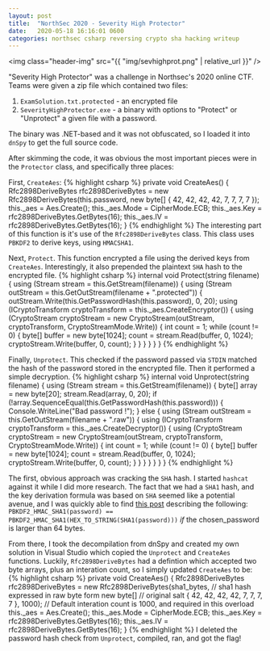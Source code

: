 ```yaml
---
layout: post
title:  "NorthSec 2020 - Severity High Protector"
date:   2020-05-18 16:16:01 0600
categories: northsec csharp reversing crypto sha hacking writeup
---
```


<img class="header-img" src="{{ "img/sevhighprot.png" | relative_url }}" />

"Severity High Protector" was a challenge in Northsec's 2020 online CTF. Teams were given a zip file which contained two files:
1. `ExamSolution.txt.protected` - an encrypted file
2. `SeverityHighProtector.exe` - a binary with options to "Protect" or "Unprotect" a given file with a password.

The binary was .NET-based and it was not obfuscated, so I loaded it into `dnSpy` to get the full source code.

After skimming the code, it was obvious the most important pieces were in the `Protector` class, and specifically three places:

First, `CreateAes`:
{% highlight csharp %}
private void CreateAes()
{
  Rfc2898DeriveBytes rfc2898DeriveBytes = new Rfc2898DeriveBytes(this.password, new byte[]
  {
    42,
    42,
    42,
    42,
    7,
    7,
    7,
    7
  });
  this._aes = Aes.Create();
  this._aes.Mode = CipherMode.ECB;
  this._aes.Key = rfc2898DeriveBytes.GetBytes(16);
  this._aes.IV = rfc2898DeriveBytes.GetBytes(16);
}
{% endhighlight %}
The interesting part of this function is it's use of the `Rfc2898DeriveBytes` class. This class uses `PBKDF2` to derive keys, using `HMACSHA1`.

Next, `Protect`. This function encrypted a file using the derived keys from `CreateAes`. Interestingly, it also prepended the plaintext `SHA` hash to the encrypted file. 
{% highlight csharp %}
internal void Protect(string filename)
{
  using (Stream stream = this.GetStream(filename))
  {
    using (Stream outStream = this.GetOutStream(filename + ".protected"))
    {
      outStream.Write(this.GetPasswordHash(this.password), 0, 20);
      using (ICryptoTransform cryptoTransform = this._aes.CreateEncryptor())
      {
        using (CryptoStream cryptoStream = new CryptoStream(outStream, cryptoTransform, CryptoStreamMode.Write))
        {
          int count = 1;
          while (count != 0)
          {
            byte[] buffer = new byte[1024];
            count = stream.Read(buffer, 0, 1024);
            cryptoStream.Write(buffer, 0, count);
          }
        }
      }
    }
  }
}
{% endhighlight %}

Finally, `Unprotect`. This checked if the password passed via `STDIN` matched the hash of the password stored in the encrypted file. Then it performed a simple decryption.
{% highlight csharp %}
internal void Unprotect(string filename)
{
  using (Stream stream = this.GetStream(filename))
  {
    byte[] array = new byte[20];
    stream.Read(array, 0, 20);
    if (!array.SequenceEqual(this.GetPasswordHash(this.password)))
    {
      Console.WriteLine("Bad password !");
    }
    else
    {
      using (Stream outStream = this.GetOutStream(filename + ".raw"))
      {
        using (ICryptoTransform cryptoTransform = this._aes.CreateDecryptor())
        {
          using (CryptoStream cryptoStream = new CryptoStream(outStream, cryptoTransform, CryptoStreamMode.Write))
          {
            int count = 1;
            while (count != 0)
            {
              byte[] buffer = new byte[1024];
              count = stream.Read(buffer, 0, 1024);
              cryptoStream.Write(buffer, 0, count);
            }
          }
        }
      }
    }
  }
}
{% endhighlight %}

The first, obvious approach was cracking the `SHA` hash. I started `hashcat` against it while I did more research. The fact that we had a `SHA1` hash, and the key derivation formula was based on `SHA` seemed like a potential avenue, and I was quickly able to find [this post](https://mathiasbynens.be/notes/pbkdf2-hmac) describing the following:
`
PBKDF2_HMAC_SHA1(password) == PBKDF2_HMAC_SHA1(HEX_TO_STRING(SHA1(password)))`
_if_ the chosen_password is larger than 64 bytes. 

From there, I took the decompilation from dnSpy and created my own solution in Visual Studio which copied the `Unprotect` and `CreateAes` functions. Luckily, `Rfc2898DeriveBytes` had a defintion which accepted two byte arrays, plus an interation count, so I simply updated `CreateAes` to be:
{% highlight csharp %}
private void CreateAes()
{
  Rfc2898DeriveBytes rfc2898DeriveBytes = new Rfc2898DeriveBytes(sha1_bytes,  // sha1 hash expressed in raw byte form
  new byte[]    // original salt
  {
    42,
    42,
    42,
    42,
    7,
    7,
    7,
    7
  }, 1000);  // Default interation count is 1000, and required in this overload
  this._aes = Aes.Create();
  this._aes.Mode = CipherMode.ECB;
  this._aes.Key = rfc2898DeriveBytes.GetBytes(16);
  this._aes.IV = rfc2898DeriveBytes.GetBytes(16);
}
{% endhighlight %}
I deleted the password hash check from `Unprotect`, compiled, ran, and got the flag!